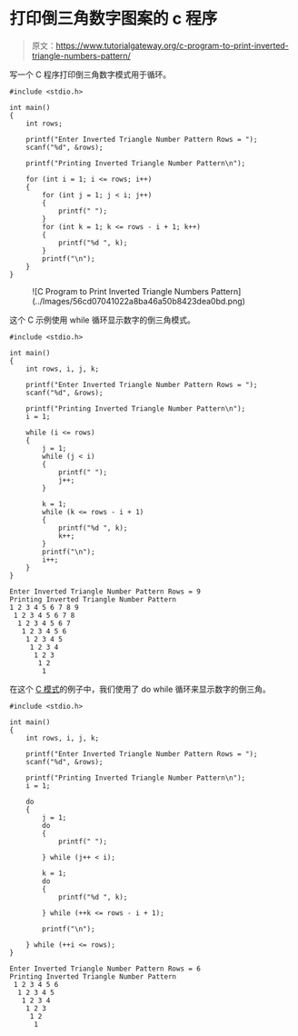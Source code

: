 # 打印倒三角数字图案的 c 程序

> 原文：<https://www.tutorialgateway.org/c-program-to-print-inverted-triangle-numbers-pattern/>

写一个 C 程序打印倒三角数字模式用于循环。

```
#include <stdio.h>

int main()
{
	int rows;

	printf("Enter Inverted Triangle Number Pattern Rows = ");
	scanf("%d", &rows);

	printf("Printing Inverted Triangle Number Pattern\n");

	for (int i = 1; i <= rows; i++)
	{
		for (int j = 1; j < i; j++)
		{
			printf(" ");
		}
		for (int k = 1; k <= rows - i + 1; k++)
		{
			printf("%d ", k);
		}
		printf("\n");
	}
}
```

<figure class="wp-block-image size-large">![C Program to Print Inverted Triangle Numbers Pattern](../Images/56cd07041022a8ba46a50b8423dea0bd.png)</figure>

这个 C 示例使用 while 循环显示数字的倒三角模式。

```
#include <stdio.h>

int main()
{
	int rows, i, j, k;

	printf("Enter Inverted Triangle Number Pattern Rows = ");
	scanf("%d", &rows);

	printf("Printing Inverted Triangle Number Pattern\n");
	i = 1;

	while (i <= rows)
	{
		j = 1;
		while (j < i)
		{
			printf(" ");
			j++;
		}

		k = 1;
		while (k <= rows - i + 1)
		{
			printf("%d ", k);
			k++;
		}
		printf("\n");
		i++;
	}
}
```

```
Enter Inverted Triangle Number Pattern Rows = 9
Printing Inverted Triangle Number Pattern
1 2 3 4 5 6 7 8 9 
 1 2 3 4 5 6 7 8 
  1 2 3 4 5 6 7 
   1 2 3 4 5 6 
    1 2 3 4 5 
     1 2 3 4 
      1 2 3 
       1 2 
        1 
```

在这个 [C 模式](https://www.tutorialgateway.org/c-programming-examples/)的例子中，我们使用了 do while 循环来显示数字的倒三角。

```
#include <stdio.h>

int main()
{
	int rows, i, j, k;

	printf("Enter Inverted Triangle Number Pattern Rows = ");
	scanf("%d", &rows);

	printf("Printing Inverted Triangle Number Pattern\n");
	i = 1;

	do
	{
		j = 1;
		do
		{
			printf(" ");

		} while (j++ < i);

		k = 1;
		do
		{
			printf("%d ", k);

		} while (++k <= rows - i + 1);

		printf("\n");

	} while (++i <= rows);
}
```

```
Enter Inverted Triangle Number Pattern Rows = 6
Printing Inverted Triangle Number Pattern
 1 2 3 4 5 6 
  1 2 3 4 5 
   1 2 3 4 
    1 2 3 
     1 2 
      1 
```